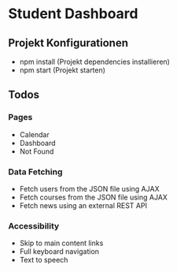 # Student Dashboard

## Projekt Konfigurationen

- npm install (Projekt dependencies installieren)
- npm start (Projekt starten)

## Todos

### Pages

- Calendar
- Dashboard
- Not Found

### Data Fetching

- Fetch users from the JSON file using AJAX
- Fetch courses from the JSON file using AJAX
- Fetch news using an external REST API

### Accessibility

- Skip to main content links
- Full keyboard navigation
- Text to speech
